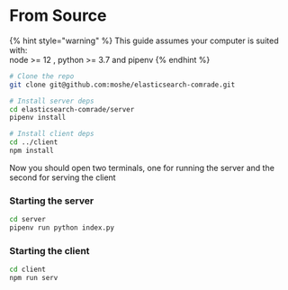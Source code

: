 # From Source

{% hint style="warning" %}
 This guide assumes your computer is suited with:  
node &gt;= 12 , python &gt;= 3.7 and pipenv
{% endhint %}

```bash
# Clone the repo
git clone git@github.com:moshe/elasticsearch-comrade.git

# Install server deps
cd elasticsearch-comrade/server
pipenv install

# Install client deps
cd ../client
npm install
```

Now you should open two terminals, one for running the server and the second for serving the client

### Starting the server

```bash
cd server
pipenv run python index.py
```

### Starting the client

```bash
cd client
npm run serv
```


